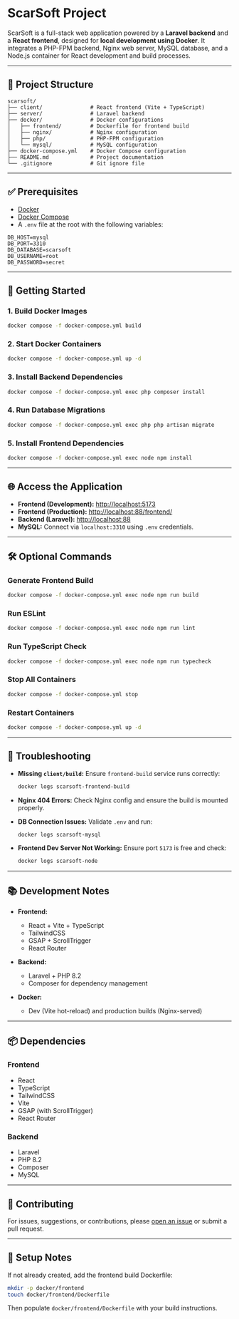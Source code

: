 # ScarSoft Project

ScarSoft is a full-stack web application powered by a **Laravel backend** and a **React frontend**, designed for **local development using Docker**. It integrates a PHP-FPM backend, Nginx web server, MySQL database, and a Node.js container for React development and build processes.

---

## 📁 Project Structure

```
scarsoft/
├── client/               # React frontend (Vite + TypeScript)
├── server/               # Laravel backend
├── docker/               # Docker configurations
│   ├── frontend/         # Dockerfile for frontend build
│   ├── nginx/            # Nginx configuration
│   ├── php/              # PHP-FPM configuration
│   └── mysql/            # MySQL configuration
├── docker-compose.yml    # Docker Compose configuration
├── README.md             # Project documentation
└── .gitignore            # Git ignore file
```

---

## ✅ Prerequisites

- [Docker](https://docs.docker.com/get-docker/)
- [Docker Compose](https://docs.docker.com/compose/)
- A `.env` file at the root with the following variables:

```env
DB_HOST=mysql
DB_PORT=3310
DB_DATABASE=scarsoft
DB_USERNAME=root
DB_PASSWORD=secret
```

---

## 🚀 Getting Started

### 1. Build Docker Images

```bash
docker compose -f docker-compose.yml build
```

### 2. Start Docker Containers

```bash
docker compose -f docker-compose.yml up -d
```

### 3. Install Backend Dependencies

```bash
docker compose -f docker-compose.yml exec php composer install
```

### 4. Run Database Migrations

```bash
docker compose -f docker-compose.yml exec php php artisan migrate
```

### 5. Install Frontend Dependencies

```bash
docker compose -f docker-compose.yml exec node npm install
```

---

## 🌐 Access the Application

- **Frontend (Development):** [http://localhost:5173](http://localhost:5173)
- **Frontend (Production):** [http://localhost:88/frontend/](http://localhost:88/frontend/)
- **Backend (Laravel):** [http://localhost:88](http://localhost:88)
- **MySQL:** Connect via `localhost:3310` using `.env` credentials.

---

## 🛠 Optional Commands

### Generate Frontend Build

```bash
docker compose -f docker-compose.yml exec node npm run build
```

### Run ESLint

```bash
docker compose -f docker-compose.yml exec node npm run lint
```

### Run TypeScript Check

```bash
docker compose -f docker-compose.yml exec node npm run typecheck
```

### Stop All Containers

```bash
docker compose -f docker-compose.yml stop
```

### Restart Containers

```bash
docker compose -f docker-compose.yml up -d
```

---

## 🧩 Troubleshooting

- **Missing `client/build`:** Ensure `frontend-build` service runs correctly:
  ```bash
  docker logs scarsoft-frontend-build
  ```

- **Nginx 404 Errors:** Check Nginx config and ensure the build is mounted properly.

- **DB Connection Issues:** Validate `.env` and run:
  ```bash
  docker logs scarsoft-mysql
  ```

- **Frontend Dev Server Not Working:** Ensure port `5173` is free and check:
  ```bash
  docker logs scarsoft-node
  ```

---

## 📚 Development Notes

- **Frontend:**  
  - React + Vite + TypeScript  
  - TailwindCSS  
  - GSAP + ScrollTrigger  
  - React Router

- **Backend:**  
  - Laravel + PHP 8.2  
  - Composer for dependency management

- **Docker:**  
  - Dev (Vite hot-reload) and production builds (Nginx-served)

---

## 📦 Dependencies

### Frontend

- React
- TypeScript
- TailwindCSS
- Vite
- GSAP (with ScrollTrigger)
- React Router

### Backend

- Laravel
- PHP 8.2
- Composer
- MySQL

---

## 🤝 Contributing

For issues, suggestions, or contributions, please [open an issue](../../issues) or submit a pull request.

---

## 📁 Setup Notes

If not already created, add the frontend build Dockerfile:

```bash
mkdir -p docker/frontend
touch docker/frontend/Dockerfile
```

Then populate `docker/frontend/Dockerfile` with your build instructions.

